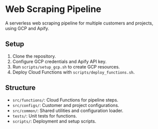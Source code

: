 # Web Scraping Pipeline
A serverless web scraping pipeline for multiple customers and projects, using GCP and Apify.

## Setup
1. Clone the repository.
2. Configure GCP credentials and Apify API key.
3. Run `scripts/setup_gcp.sh` to create GCP resources.
4. Deploy Cloud Functions with `scripts/deploy_functions.sh`.

## Structure
- `src/functions/`: Cloud Functions for pipeline steps.
- `src/configs/`: Customer and project configurations.
- `src/common/`: Shared utilities and configuration loader.
- `tests/`: Unit tests for functions.
- `scripts/`: Deployment and setup scripts.
